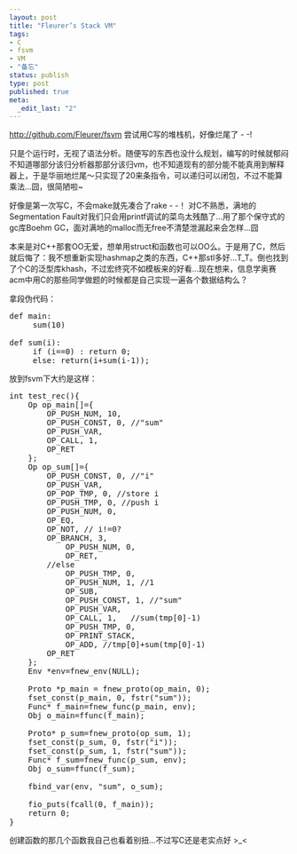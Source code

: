 ```yaml
---
layout: post
title: "Fleurer’s Stack VM"
tags: 
- C
- fsvm
- VM
- "备忘"
status: publish
type: post
published: true
meta: 
  _edit_last: "2"
---
```


<a href="http://github.com/Fleurer/fsvm">http://github.com/Fleurer/fsvm</a>
尝试用C写的堆栈机，好像烂尾了 - -!

只是个运行时，无视了语法分析。随便写的东西也没什么规划，编写的时候就郁闷不知道哪部分该归分析器那部分该归vm，也不知道现有的部分能不能真用到解释器上，于是华丽地烂尾～只实现了20来条指令，可以递归可以闭包，不过不能算乘法...囧，很简陋啦~ 

好像是第一次写C，不会make就先凑合了rake - -！ 对C不熟悉，满地的Segmentation Fault对我们只会用printf调试的菜鸟太残酷了...用了那个保守式的gc库Boehm GC，面对满地的malloc而无free不清楚泄漏起来会怎样...囧

本来是对C++那套OO无爱，想单用struct和函数也可以OO么。于是用了C，然后就后悔了：我不想重新实现hashmap之类的东西，C++那stl多好...T_T。倒也找到了个C的泛型库khash，不过宏终究不如模板来的好看...现在想来，信息学奥赛acm中用C的那些同学做题的时候都是自己实现一遍各个数据结构么？

拿段伪代码：
<pre lang="python">
def main:
     sum(10)

def sum(i):
     if (i==0) : return 0;
     else: return(i+sum(i-1)); 
</pre>

放到fsvm下大约是这样：
<pre lang="c">
int test_rec(){
    Op op_main[]={
        OP_PUSH_NUM, 10, 
        OP_PUSH_CONST, 0, //"sum"  
        OP_PUSH_VAR, 
        OP_CALL, 1,
        OP_RET
    };
    Op op_sum[]={
        OP_PUSH_CONST, 0, //"i"
        OP_PUSH_VAR, 
        OP_POP_TMP, 0, //store i
        OP_PUSH_TMP, 0, //push i
        OP_PUSH_NUM, 0, 
        OP_EQ,
        OP_NOT, // i!=0?
        OP_BRANCH, 3, 
            OP_PUSH_NUM, 0,
            OP_RET,
        //else
            OP_PUSH_TMP, 0, 
            OP_PUSH_NUM, 1, //1
            OP_SUB, 
            OP_PUSH_CONST, 1, //"sum"
            OP_PUSH_VAR, 
            OP_CALL, 1,   //sum(tmp[0]-1)
            OP_PUSH_TMP, 0, 
            OP_PRINT_STACK, 
            OP_ADD, //tmp[0]+sum(tmp[0]-1)
        OP_RET
    };
    Env *env=fnew_env(NULL); 
    
    Proto *p_main = fnew_proto(op_main, 0);
    fset_const(p_main, 0, fstr("sum"));
    Func* f_main=fnew_func(p_main, env);
    Obj o_main=ffunc(f_main);
 
    Proto* p_sum=fnew_proto(op_sum, 1);
    fset_const(p_sum, 0, fstr("i"));
    fset_const(p_sum, 1, fstr("sum"));
    Func* f_sum=fnew_func(p_sum, env);
    Obj o_sum=ffunc(f_sum);
 
    fbind_var(env, "sum", o_sum);
    
    fio_puts(fcall(0, f_main));
    return 0;
}
</pre>

创建函数的那几个函数我自己也看着别扭...不过写C还是老实点好 >_<

